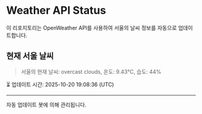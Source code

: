 
# Weather API Status

이 리포지토리는 OpenWeather API를 사용하여 서울의 날씨 정보를 자동으로 업데이트합니다.

## 현재 서울 날씨
> 서울의 현재 날씨: overcast clouds, 온도: 9.43°C, 습도: 44%

⏳ 업데이트 시간: 2025-10-20 19:08:36 (UTC)

---
자동 업데이트 봇에 의해 관리됩니다.
